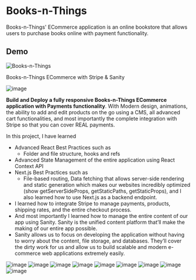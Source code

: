 # Books-n-Things
Books-n-Things' ECommerce application is an online bookstore that allows users to purchase books online with payment functionality. 

## Demo

![Books-n-Things](https://user-images.githubusercontent.com/34181144/235346423-f63bd2ae-622d-4194-9e87-4247bf695674.gif)

Books-n-Things ECommerce with Stripe & Sanity

![image](https://user-images.githubusercontent.com/34181144/235060744-0347f9b6-bf80-4ac5-8b28-c31a4482b33b.png)

**Build and Deploy a fully responsive Books-n-Things ECommerce application with Payments functionality**. 
With Modern design, animations, the ability to add and edit products on the go using a CMS, all advanced cart functionalities, and most importantly the complete integration with Stripe so that you can cover REAL payments.

In this project, I have learned
- Advanced React Best Practices such as
    - Folder and file structure, hooks and refs
- Advanced State Management of the entire application using React Context API
- Next.js Best Practices such as
    - File-based routing, Data fetching that allows server-side rendering and static generation which makes our websites incredibly optimized (show getServerSideProps, getStaticPaths, getStaticProps), and I also learned how to use Next.js as a backend endpoint.
- I learned how to integrate Stripe to manage payments, products, shipping rates, and the entire checkout process.
- And most importantly I learned how to manage the entire content of our app using Sanity. Sanity is the unified content platform that’ll make the making of our entire app possible. <show sanity desk>
- Sanity allows us to focus on developing the application without having to worry about the content, file storage, and databases. They’ll cover the dirty work for us and allow us to build scalable and modern e-commerce web applications extremely easily.

![image](https://user-images.githubusercontent.com/34181144/235060906-ad362505-1702-444c-b99f-b032dd4329ca.png)
![image](https://user-images.githubusercontent.com/34181144/235060982-facaf184-4c64-4ed6-a1fa-f2285572d842.png)
![image](https://user-images.githubusercontent.com/34181144/235061102-4b0b2f4e-00a0-4d4c-8363-57bf3ad01533.png)
![image](https://user-images.githubusercontent.com/34181144/235061366-f7c3696b-1125-4dad-9de2-0bafad1fbf63.png)
![image](https://user-images.githubusercontent.com/34181144/235061290-5c9ac809-917b-4a4f-ae07-333876c85be2.png)
![image](https://user-images.githubusercontent.com/34181144/235061551-248f9ced-74fa-4e26-83b2-be4749500312.png)
![image](https://user-images.githubusercontent.com/34181144/235062762-a28a66a6-2951-478f-aa4c-f358e5f66bba.png)
![image](https://user-images.githubusercontent.com/34181144/235062977-e135a25a-383e-4b20-9ba2-b35790783d1c.png)
![image](https://user-images.githubusercontent.com/34181144/235063022-9ac0a5fd-ec3d-4d45-942e-38d710cc4ed7.png)




